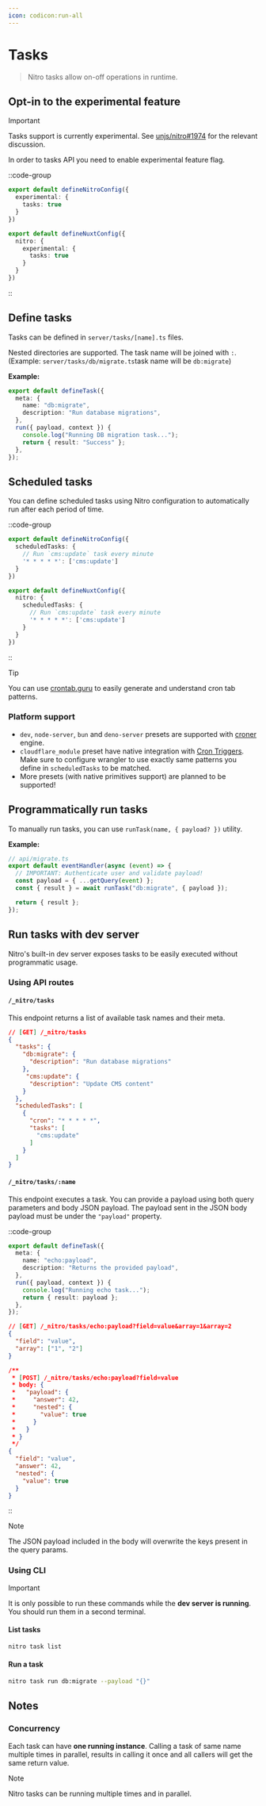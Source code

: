```yaml
---
icon: codicon:run-all
---
```


# Tasks

> Nitro tasks allow on-off operations in runtime.

## Opt-in to the experimental feature

> [!IMPORTANT]
> Tasks support is currently experimental.
> See [unjs/nitro#1974](https://github.com/unjs/nitro/issues/1974) for the relevant discussion.

In order to tasks API you need to enable experimental feature flag.

::code-group
```ts [nitro.config.ts]
export default defineNitroConfig({
  experimental: {
    tasks: true
  }
})
```

```ts [nuxt.config.ts]
export default defineNuxtConfig({
  nitro: {
    experimental: {
      tasks: true
    }
  }
})
```
::


## Define tasks

Tasks can be defined in `server/tasks/[name].ts` files.

Nested directories are supported. The task name will be joined with `:`. (Example: `server/tasks/db/migrate.ts`task name will be `db:migrate`)

**Example:**

```ts [server/tasks/db/migrate.ts]
export default defineTask({
  meta: {
    name: "db:migrate",
    description: "Run database migrations",
  },
  run({ payload, context }) {
    console.log("Running DB migration task...");
    return { result: "Success" };
  },
});
```

## Scheduled tasks

You can define scheduled tasks using Nitro configuration to automatically run after each period of time.

::code-group
```ts [nitro.config.ts]
export default defineNitroConfig({
  scheduledTasks: {
    // Run `cms:update` task every minute
    '* * * * *': ['cms:update']
  }
})
```

```ts [nuxt.config.ts]
export default defineNuxtConfig({
  nitro: {
    scheduledTasks: {
      // Run `cms:update` task every minute
      '* * * * *': ['cms:update']
    }
  }
})
```

::

> [!TIP]
> You can use [crontab.guru](https://crontab.guru/) to easily generate and understand cron tab patterns.

### Platform support

- `dev`, `node-server`, `bun` and `deno-server` presets are supported with [croner](https://croner.56k.guru/) engine.
- `cloudflare_module` preset have native integration with [Cron Triggers](https://developers.cloudflare.com/workers/configuration/cron-triggers/). Make sure to configure wrangler to use exactly same patterns you define in `scheduledTasks` to be matched.
- More presets (with native primitives support) are planned to be supported!

## Programmatically run tasks

To manually run tasks, you can use `runTask(name, { payload? })` utility.

**Example:**

```ts
// api/migrate.ts
export default eventHandler(async (event) => {
  // IMPORTANT: Authenticate user and validate payload!
  const payload = { ...getQuery(event) };
  const { result } = await runTask("db:migrate", { payload });

  return { result };
});
```

## Run tasks with dev server

Nitro's built-in dev server exposes tasks to be easily executed without programmatic usage.

### Using API routes

#### `/_nitro/tasks`

This endpoint returns a list of available task names and their meta.

```json
// [GET] /_nitro/tasks
{
  "tasks": {
    "db:migrate": {
      "description": "Run database migrations"
    },
     "cms:update": {
      "description": "Update CMS content"
    }
  },
  "scheduledTasks": [
    {
      "cron": "* * * * *",
      "tasks": [
        "cms:update"
      ]
    }
  ]
}
```

#### `/_nitro/tasks/:name`

This endpoint executes a task. You can provide a payload using both query parameters and body JSON payload. The payload sent in the JSON body payload must be under the `"payload"` property.

::code-group
```ts [server/tasks/echo/payload.ts]
export default defineTask({
  meta: {
    name: "echo:payload",
    description: "Returns the provided payload",
  },
  run({ payload, context }) {
    console.log("Running echo task...");
    return { result: payload };
  },
});
```
```json [GET]
// [GET] /_nitro/tasks/echo:payload?field=value&array=1&array=2
{
  "field": "value",
  "array": ["1", "2"]
}
```
```json [POST]
/**
 * [POST] /_nitro/tasks/echo:payload?field=value
 * body: {
 *   "payload": {
 *     "answer": 42,
 *     "nested": {
 *       "value": true
 *     }
 *   }
 * }
 */
{
  "field": "value",
  "answer": 42,
  "nested": {
    "value": true
  }
}
```
::

> [!NOTE]
> The JSON payload included in the body will overwrite the keys present in the query params.

### Using CLI

> [!IMPORTANT]
> It is only possible to run these commands while the **dev server is running**. You should run them in a second terminal.

#### List tasks

```sh
nitro task list
```

#### Run a task

```sh
nitro task run db:migrate --payload "{}"
```

## Notes

### Concurrency

Each task can have **one running instance**. Calling a task of same name multiple times in parallel, results in calling it once and all callers will get the same return value.

> [!NOTE]
> Nitro tasks can be running multiple times and in parallel.
